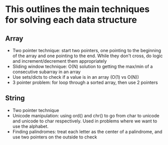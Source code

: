 # This outlines the main techniques for solving each data structure

## Array

- Two pointer technique: start two pointers, one pointing to the beginning of the array and one pointing to the end. While they don't cross, do logic and increment/decrement them appropriately
- Sliding window technique: O(N) solution to getting the max/min of a consecutive subarray in an array
- Use sets/dicts to check if a value is in an array (O(1) vs O(N))
- 3 pointer problem: for loop through a sorted array, then use 2 pointers

## String

- Two pointer technique
- Unicode manipulation: using ord() and chr() to go from char to unicode and unicode to char respectively. Used in problems where we want to use the alphabet.
- Finding palindromes: treat each letter as the center of a palindrome, and use two pointers on the outside to check

